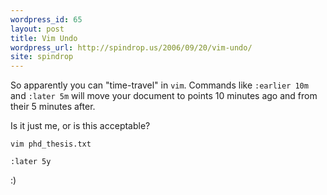 ```yaml
---
wordpress_id: 65
layout: post
title: Vim Undo
wordpress_url: http://spindrop.us/2006/09/20/vim-undo/
site: spindrop
---
```

So apparently you can "time-travel" in `vim`.  Commands like `:earlier 10m` and `:later 5m` will move your document to points 10 minutes ago and from their 5 minutes after.

Is it just me, or is this acceptable?

    vim phd_thesis.txt
    
    :later 5y

:)

